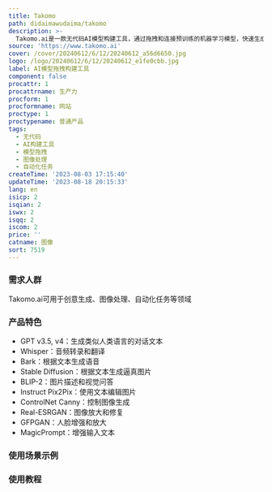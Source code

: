 ```yaml
---
title: Takomo
path: didaimawudaima/takomo
description: >-
  Takomo.ai是一款无代码AI模型构建工具，通过拖拽和连接预训练的机器学习模型，快速生成适用于各种场景的API。它具有灵活性、可定制性和可扩展性，适用于生成图像、视频、音频等多种类型的内容。Takomo.ai提供强大的功能点列表，包括GPT文本生成、图像生成、音频转录等。它的使用场景广泛，可以应用于创意生成、图像处理、自动化任务等领域。
source: 'https://www.takomo.ai'
cover: /cover/20240612/6/12/20240612_a56d6650.jpg
logo: /logo/20240612/6/12/20240612_e1fe0cbb.jpg
label: AI模型拖拽构建工具
component: false
procattr: 1
procattrname: 生产力
procform: 1
procformname: 网站
proctype: 1
proctypename: 普通产品
tags:
  - 无代码
  - AI构建工具
  - 模型拖拽
  - 图像处理
  - 自动化任务
createTime: '2023-08-03 17:15:40'
updateTime: '2023-08-18 20:15:33'
lang: en
isicp: 2
isqian: 2
iswx: 2
isqq: 2
iscom: 2
price: ''
catname: 图像
sort: 7519
---
```




### 需求人群
Takomo.ai可用于创意生成、图像处理、自动化任务等领域

### 产品特色
- GPT v3.5, v4：生成类似人类语言的对话文本
- Whisper：音频转录和翻译
- Bark：根据文本生成语音
- Stable Diffusion：根据文本生成逼真图片
- BLIP-2：图片描述和视觉问答
- Instruct Pix2Pix：使用文本编辑图片
- ControlNet Canny：控制图像生成
- Real-ESRGAN：图像放大和修复
- GFPGAN：人脸增强和放大
- MagicPrompt：增强输入文本

### 使用场景示例


### 使用教程


  
